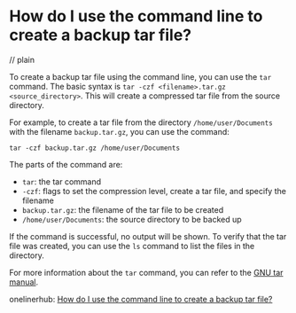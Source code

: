 # How do I use the command line to create a backup tar file?
// plain

To create a backup tar file using the command line, you can use the `tar` command. The basic syntax is `tar -czf <filename>.tar.gz <source_directory>`. This will create a compressed tar file from the source directory.

For example, to create a tar file from the directory `/home/user/Documents` with the filename `backup.tar.gz`, you can use the command:
```
tar -czf backup.tar.gz /home/user/Documents
```

The parts of the command are:
- `tar`: the tar command
- `-czf`: flags to set the compression level, create a tar file, and specify the filename
- `backup.tar.gz`: the filename of the tar file to be created
- `/home/user/Documents`: the source directory to be backed up

If the command is successful, no output will be shown. To verify that the tar file was created, you can use the `ls` command to list the files in the directory.

For more information about the `tar` command, you can refer to the [GNU tar manual](https://www.gnu.org/software/tar/manual/html_node/tar_6.html).

onelinerhub: [How do I use the command line to create a backup tar file?](https://onelinerhub.com/cli-tar/how-do-i-use-the-command-line-to-create-a-backup-tar-file)